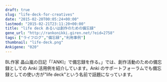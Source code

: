 ```yaml
---
draft: true
slug: "life-deck-for-creatives"
date: "2015-02-20T00:05:24+00:00"
lastmod: "2015-02-21T23:11:20+00:00"
title: "life deck あるいは創作のための備忘録"
gene_url: "http://rankonikki.giren.net/?eid=2758"
tags: ["ライフログ","備忘録","利用事例"]
thumbnail: "life-deck.png"
Ankigene: "020"
---
```

BL作家 晶山嵐の日記「『ANKI』で備忘録を作る。」では、創作活動のための備忘録としての Anki 活用例を紹介しています。Anki のサポートフォーラムでも備忘録としての使い方が"life deck"という名前で話題になっています。

